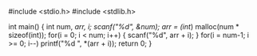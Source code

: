 #include <stdio.h>
#include <stdlib.h>

int main()
{
    int num, *arr, i;
    scanf("%d", &num);
    arr = (int*) malloc(num * sizeof(int));
    for(i = 0; i < num; i++) 
    {
        scanf("%d", arr + i);
    }
    for(i = num-1; i >= 0; i--)
        printf("%d ", *(arr + i));
    return 0;
}
